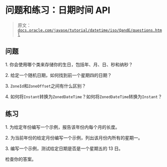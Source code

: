 # 问题和练习：日期时间 API

> 原文：[`docs.oracle.com/javase/tutorial/datetime/iso/QandE/questions.html`](https://docs.oracle.com/javase/tutorial/datetime/iso/QandE/questions.html)

## 问题

1\. 你会使用哪个类来存储你的生日，包括年、月、日、秒和纳秒？

2\. 给定一个随机日期，如何找到前一个星期四的日期？

3\. `ZoneId`和`ZoneOffset`之间有什么区别？

4\. 如何将`Instant`转换为`ZonedDateTime`？如何将`ZonedDateTime`转换为`Instant`？

## 练习

1\. 为给定年份编写一个示例，报告该年份内每个月的长度。

2\. 为当前年份的给定月份编写一个示例，列出该月份内所有的星期一。

3\. 编写一个示例，测试给定日期是否是一个星期五的 13 日。

检查你的答案。
